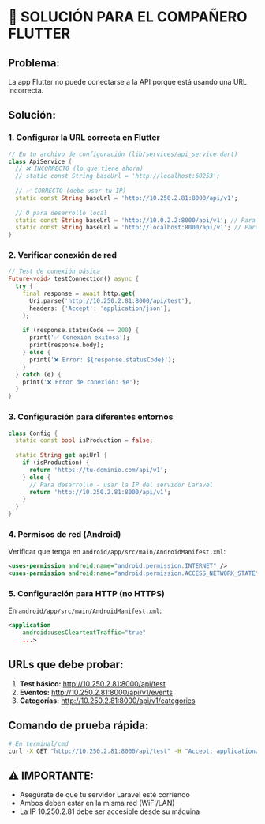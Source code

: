 # 🚨 SOLUCIÓN PARA EL COMPAÑERO FLUTTER

## Problema:
La app Flutter no puede conectarse a la API porque está usando una URL incorrecta.

## Solución:

### 1. Configurar la URL correcta en Flutter

```dart
// En tu archivo de configuración (lib/services/api_service.dart)
class ApiService {
  // ❌ INCORRECTO (lo que tiene ahora)
  // static const String baseUrl = 'http://localhost:60253';
  
  // ✅ CORRECTO (debe usar tu IP)
  static const String baseUrl = 'http://10.250.2.81:8000/api/v1';
  
  // O para desarrollo local
  static const String baseUrl = 'http://10.0.2.2:8000/api/v1'; // Para emulador Android
  static const String baseUrl = 'http://localhost:8000/api/v1'; // Para simulador iOS
}
```

### 2. Verificar conexión de red

```dart
// Test de conexión básica
Future<void> testConnection() async {
  try {
    final response = await http.get(
      Uri.parse('http://10.250.2.81:8000/api/test'),
      headers: {'Accept': 'application/json'},
    );
    
    if (response.statusCode == 200) {
      print('✅ Conexión exitosa');
      print(response.body);
    } else {
      print('❌ Error: ${response.statusCode}');
    }
  } catch (e) {
    print('❌ Error de conexión: $e');
  }
}
```

### 3. Configuración para diferentes entornos

```dart
class Config {
  static const bool isProduction = false;
  
  static String get apiUrl {
    if (isProduction) {
      return 'https://tu-dominio.com/api/v1';
    } else {
      // Para desarrollo - usar la IP del servidor Laravel
      return 'http://10.250.2.81:8000/api/v1';
    }
  }
}
```

### 4. Permisos de red (Android)

Verificar que tenga en `android/app/src/main/AndroidManifest.xml`:

```xml
<uses-permission android:name="android.permission.INTERNET" />
<uses-permission android:name="android.permission.ACCESS_NETWORK_STATE" />
```

### 5. Configuración para HTTP (no HTTPS)

En `android/app/src/main/AndroidManifest.xml`:

```xml
<application
    android:usesCleartextTraffic="true"
    ...>
```

## URLs que debe probar:

1. **Test básico:** http://10.250.2.81:8000/api/test
2. **Eventos:** http://10.250.2.81:8000/api/v1/events
3. **Categorías:** http://10.250.2.81:8000/api/v1/categories

## Comando de prueba rápida:

```bash
# En terminal/cmd
curl -X GET "http://10.250.2.81:8000/api/test" -H "Accept: application/json"
```

## ⚠️ IMPORTANTE:

- Asegúrate de que tu servidor Laravel esté corriendo
- Ambos deben estar en la misma red (WiFi/LAN)
- La IP 10.250.2.81 debe ser accesible desde su máquina
